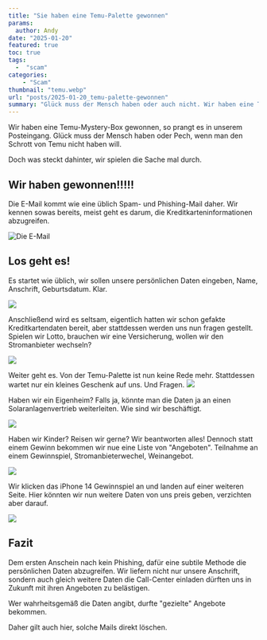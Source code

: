 ```yaml
---
title: "Sie haben eine Temu-Palette gewonnen"
params:
  author: Andy
date: "2025-01-20"
featured: true
toc: true
tags: 
  -  "scam"
categories:
    - "Scam"
thumbnail: "temu.webp"
url: "posts/2025-01-20_temu-palette-gewonnen"
summary: "Glück muss der Mensch haben oder auch nicht. Wir haben eine Temu-Palette gewonnen. Dahinter steckt aber nur eine Masche die persönlichen Daten abzugreifen"
---
```


Wir haben eine Temu-Mystery-Box gewonnen, so prangt es in unserem Posteingang. Glück muss der Mensch haben oder Pech, wenn man den Schrott von Temu nicht haben will.

Doch was steckt dahinter, wir spielen die Sache mal durch.

## Wir haben gewonnen!!!!!

Die E-Mail kommt wie eine üblich Spam- und Phishing-Mail daher. Wir kennen sowas bereits, meist geht es darum, die Kreditkarteninformationen abzugreifen.

![Die E-Mail](/posts/2025-01-20_temu-palette-gewonnen/temu.png)

## Los geht es!

Es startet wie üblich, wir sollen unsere persönlichen Daten eingeben, Name, Anschrift, Geburtsdatum. Klar.

![](/posts/2025-01-20_temu-palette-gewonnen/temu_1.webp)

Anschließend wird es seltsam, eigentlich hatten wir schon gefakte Kreditkartendaten bereit, aber stattdessen werden uns nun fragen gestellt. Spielen wir Lotto, brauchen wir eine Versicherung, wollen wir den Stromanbieter wechseln?

![](/posts/2025-01-20_temu-palette-gewonnen/temu_2.webp)

Weiter geht es. Von der Temu-Palette ist nun keine Rede mehr. Stattdessen wartet nur ein kleines Geschenk auf uns. Und Fragen.
![](/posts/2025-01-20_temu-palette-gewonnen/temu_3.webp)

Haben wir ein Eigenheim? Falls ja, könnte man die Daten ja an einen Solaranlagenvertrieb weiterleiten. Wie sind wir beschäftigt.

![](/posts/2025-01-20_temu-palette-gewonnen/temu_4.webp)

Haben wir Kinder? Reisen wir gerne? Wir beantworten alles! Dennoch statt einem Gewinn bekommen wir nue eine Liste von "Angeboten". Teilnahme an einem Gewinnspiel, Stromanbieterwechel, Weinangebot. 

![](/posts/2025-01-20_temu-palette-gewonnen/temu_6.webp)

Wir klicken das iPhone 14 Gewinnspiel an und landen auf einer weiteren Seite. Hier könnten wir nun weitere Daten von uns preis geben, verzichten aber darauf.

![](/posts/2025-01-20_temu-palette-gewonnen/temu_7.webp)

## Fazit

Dem ersten Anschein nach kein Phishing, dafür eine subtile Methode die persönlichen Daten abzugreifen. Wir liefern nicht nur unsere Anschrift, sondern auch gleich weitere Daten die Call-Center einladen dürften uns in Zukunft mit ihren Angeboten zu belästigen. 

Wer wahrheitsgemäß die Daten angibt, durfte "gezielte" Angebote bekommen.

Daher gilt auch hier, solche Mails direkt löschen.


